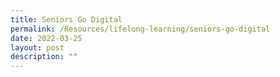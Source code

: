 ```yaml
---
title: Seniors Go Digital
permalink: /Resources/lifelong-learning/seniors-go-digital
date: 2022-03-25
layout: post
description: ""
---
```

